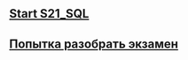 # 

## [Start S21_SQL](/S21_SQL_Bootcamp/Srart.md)

## [Попытка разобрать экзамен](/S21_SQL_Bootcamp/ex.md)